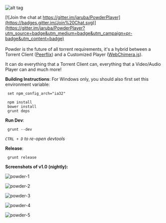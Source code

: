 ![alt tag](https://raw.githubusercontent.com/jaruba/PowderPlayer/master/src/images/powder-logo.png)

[![Join the chat at https://gitter.im/jaruba/PowderPlayer](https://badges.gitter.im/Join%20Chat.svg)](https://gitter.im/jaruba/PowderPlayer?utm_source=badge&utm_medium=badge&utm_campaign=pr-badge&utm_content=badge)
<br/><br/>
Powder is the future of all torrent requirements, it's a hybrid between a Torrent Client ([Peerflix](https://github.com/mafintosh/peerflix)) and a Customized Player ([WebChimera.js](https://github.com/RSATom/WebChimera.js)).

It can do everything that a Torrent Client can, everything that a Video/Audio Player can and much more!

**Building Instructions**:
For Windows only, you should also first set this environment variable:

     set npm_config_arch="ia32"

     npm install
     bower install
     grunt deps

**Run Dev**:

     grunt --dev
*`CTRL + D` to re-open devtools*

**Release**:

     grunt release

**Screenshots of v1.0 (nightly):**

![powder-1](https://cloud.githubusercontent.com/assets/1777923/12089348/91da628c-b2ec-11e5-9244-47e4e350d35a.png)

![powder-2](https://cloud.githubusercontent.com/assets/1777923/12089355/a2ef495c-b2ec-11e5-9b59-7013f9318d1d.png)

![powder-3](https://cloud.githubusercontent.com/assets/1777923/12089362/ae10502e-b2ec-11e5-95f0-f1a54852bd49.png)

![powder-4](https://cloud.githubusercontent.com/assets/1777923/12089369/b97e3d9a-b2ec-11e5-8701-6410871da904.png)

![powder-5](https://cloud.githubusercontent.com/assets/1777923/12089374/c33ae6f8-b2ec-11e5-9134-f1d69da0b94f.png)
